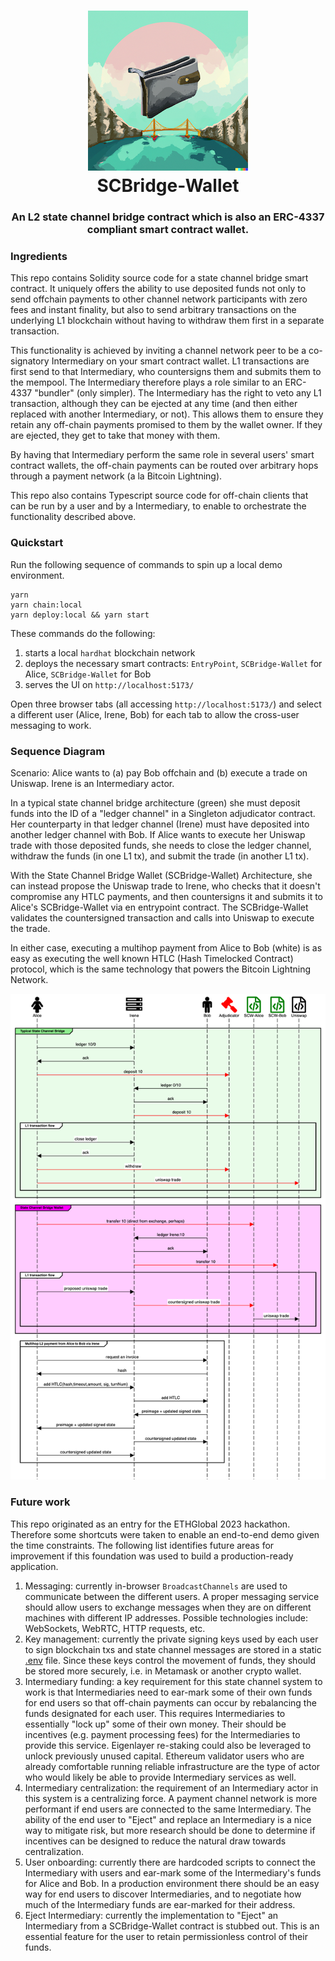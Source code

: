 <h1 align="center">
<div><img src="./SCBridge-Wallet.png"><br>
SCBridge-Wallet
</h1>
<h3 align="center">
An L2 state channel bridge contract which is also an ERC-4337 compliant smart contract wallet.
</h3>

### Ingredients

This repo contains Solidity source code for a state channel bridge smart contract. It uniquely offers the ability to use deposited funds not only to send offchain payments to other channel network participants with zero fees and instant finality, but also to send arbitrary transactions on the underlying L1 blockchain without having to withdraw them first in a separate transaction.

This functionality is achieved by inviting a channel network peer to be a co-signatory Intermediary on your smart contract wallet. L1 transactions are first send to that Intermediary, who countersigns them and submits them to the mempool. The Intermediary therefore plays a role similar to an ERC-4337 "bundler" (only simpler). The Intermediary has the right to veto any L1 transaction, although they can be ejected at any time (and then either replaced with another Intermediary, or not). This allows them to ensure they retain any off-chain payments promised to them by the wallet owner. If they are ejected, they get to take that money with them.

By having that Intermediary perform the same role in several users' smart contract wallets, the off-chain payments can be routed over arbitrary hops through a payment network (a la Bitcoin Lightning).

This repo also contains Typescript source code for off-chain clients that can be run by a user and by a Intermediary, to enable to orchestrate the functionality described above.

### Quickstart

Run the following sequence of commands to spin up a local demo environment.

```
yarn
yarn chain:local
yarn deploy:local && yarn start
```

These commands do the following:

1. starts a local `hardhat` blockchain network
2. deploys the necessary smart contracts: `EntryPoint`, `SCBridge-Wallet` for Alice, `SCBridge-Wallet` for Bob
3. serves the UI on `http://localhost:5173/`

Open three browser tabs (all accessing `http://localhost:5173/`) and select a different user (Alice, Irene, Bob) for each tab to allow the cross-user messaging to work.

### Sequence Diagram

Scenario: Alice wants to (a) pay Bob offchain and (b) execute a trade on Uniswap. Irene is an Intermediary actor.

In a typical state channel bridge architecture (green) she must deposit funds into the ID of a "ledger channel" in a Singleton adjudicator contract. Her counterparty in that ledger channel (Irene) must have deposited into another ledger channel with Bob. If Alice wants to execute her Uniswap trade with those deposited funds, she needs to close the ledger channel, withdraw the funds (in one L1 tx), and submit the trade (in another L1 tx).

With the State Channel Bridge Wallet (SCBridge-Wallet) Architecture, she can instead propose the Uniswap trade to Irene, who checks that it doesn't compromise any HTLC payments, and then countersigns it and submits it to Alice's SCBridge-Wallet via en entrypoint contract. The SCBridge-Wallet validates the countersigned transaction and calls into Uniswap to execute the trade.

In either case, executing a multihop payment from Alice to Bob (white) is as easy as executing the well known HTLC (Hash Timelocked Contract) protocol, which is the same technology that powers the Bitcoin Lightning Network.

![Sequence Diagram](./SCBridge-Wallet-sequence.png)

<!-- diagram source, edit at sequencediagram.org
fontawesome f182 Alice
fontawesome f233 Irene
fontawesome f183 Bob

fontawesome f0e3 Adjudicator #red
fontawesome f1c9 SCW-Alice #green
fontawesome f1c9 SCW-Bob #green
fontawesome f1c9 Uniswap


group #lightgreen Typical State Channel Bridge

Alice->Irene: ledger 10/0
Alice<-Irene: ack
Alice-#red>Adjudicator: deposit 10
Bob->Irene: ledger 0/10
Bob<-Irene: ack
Irene-#red>Adjudicator: deposit 10
group L1 transaction flow
Alice->Irene: close ledger
Alice<-Irene: ack
Alice-#red>Adjudicator: withdraw
Alice-#red>Uniswap: uniswap trade
end
end

group #ff00ff State Channel Bridge Wallet
Alice-#red>SCW-Alice: transfer 10 (direct from exchange, perhaps)
Bob->Irene: ledger Irene:10
Bob<-Irene: ack
Irene-#red>SCW-Bob: transfer 10
group L1 transaction flow
Alice->Irene: proposed uniswap trade
Irene-#red>SCW-Alice: countersigned uniswap trade

SCW-Alice->Uniswap: uniswap trade
end


end

group Multihop L2 payment from Alice to Bob via Irene
Alice->Bob: request an invoice
Bob->Alice: hash
Alice->Irene: add HTLC(hash,timeout,amount, sig, turnNum)
Irene->Bob: add HTLC
Bob->Irene:  preimage + updated signed state
Irene->Alice: preimage + updated signed state
Irene->Bob: countersigned updated state
Alice->Irene: countersigned updated state
end
-->

### Future work

This repo originated as an entry for the ETHGlobal 2023 hackathon. Therefore some shortcuts were taken to enable an end-to-end demo given the time constraints. The following list identifies future areas for improvement if this foundation was used to build a production-ready application.

1. Messaging: currently in-browser `BroadcastChannels` are used to communicate between the different users. A proper messaging service should allow users to exchange messages when they are on different machines with different IP addresses. Possible technologies include: WebSockets, WebRTC, HTTP requests, etc.
2. Key management: currently the private signing keys used by each user to sign blockchain txs and state channel messages are stored in a static [.env](./.env) file. Since these keys control the movement of funds, they should be stored more securely, i.e. in Metamask or another crypto wallet.
3. Intermediary funding: a key requirement for this state channel system to work is that Intermediaries need to ear-mark some of their own funds for end users so that off-chain payments can occur by rebalancing the funds designated for each user. This requires Intermediaries to essentially "lock up" some of their own money. Their should be incentives (e.g. payment processing fees) for the Intermediaries to provide this service. Eigenlayer re-staking could also be leveraged to unlock previously unused capital. Ethereum validator users who are already comfortable running reliable infrastructure are the type of actor who would likely be able to provide Intermediary services as well.
4. Intermediary centralization: the requirement of an Intermediary actor in this system is a centralizing force. A payment channel network is more performant if end users are connected to the same Intermediary. The ability of the end user to "Eject" and replace an Intermediary is a nice way to mitigate risk, but more research should be done to determine if incentives can be designed to reduce the natural draw towards centralization.
5. User onboarding: currently there are hardcoded scripts to connect the Intermediary with users and ear-mark some of the Intermediary's funds for Alice and Bob. In a production environment there should be an easy way for end users to discover Intermediaries, and to negotiate how much of the Intermediary funds are ear-marked for their address.
6. Eject Intermediary: currently the implementation to "Eject" an Intermediary from a SCBridge-Wallet contract is stubbed out. This is an essential feature for the user to retain permissionless control of their funds.
